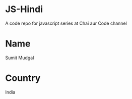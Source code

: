 # JS-Hindi
A code repo for javascript series at Chai aur Code channel

# Name

Sumit Mudgal

# Country

India
